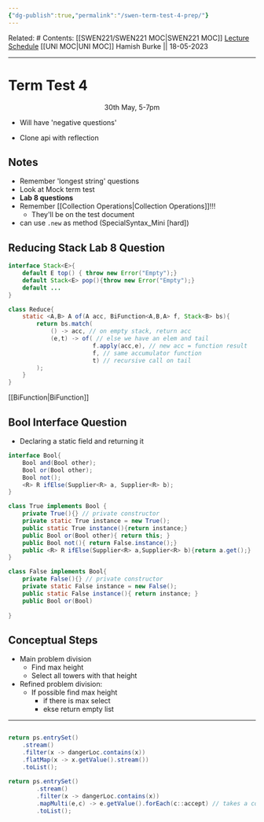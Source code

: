 ```yaml
---
{"dg-publish":true,"permalink":"/swen-term-test-4-prep/"}
---
```


Related: #
Contents: [[SWEN221/SWEN221 MOC\|SWEN221 MOC]]
[Lecture Schedule](https://ecs.wgtn.ac.nz/Courses/SWEN221_2023T1/LectureSchedule)
[[UNI MOC\|UNI MOC]]
Hamish Burke || 18-05-2023
***

# Term Test 4

<p align="center">
30th May, 5-7pm
</p>


- Will have 'negative questions'

- Clone api with reflection

## Notes

- Remember 'longest string' questions
- Look at Mock term test
- **Lab 8 questions**
- Remember [[Collection Operations\|Collection Operations]]!!!
	- They'll be on the test document
- can use `.new` as method (SpecialSyntax_Mini [hard])

## Reducing Stack Lab 8 Question

```java
interface Stack<E>{
	default E top() { throw new Error("Empty");}
	default Stack<E> pop(){throw new Error("Empty");}
	default ...
}

class Reduce{
	static <A,B> A of(A acc, BiFunction<A,B,A> f, Stack<B> bs){
		return bs.match(
			() -> acc, // on empty stack, return acc
			(e,t) -> of( // else we have an elem and tail
						f.apply(acc,e), // new acc = function result
						f, // same accumulator function
						t) // recursive call on tail
		);
	}
}
```

[[BiFunction\|BiFunction]]

## Bool Interface Question

- Declaring a static field and returning it

```java
interface Bool{
	Bool and(Bool other);
	Bool or(Bool other);
	Bool not();
	<R> R ifElse(Supplier<R> a, Supplier<R> b);
}

class True implements Bool {
	private True(){} // private constructor
	private static True instance = new True();
	public static True instance(){return instance;}
	public Bool or(Bool other){ return this; }
	public Bool not(){ return False.instance();}
	public <R> R ifElse(Supplier<R> a,Supplier<R> b){return a.get();}
}

class False implements Bool{
	private False(){} // private constructor
	private static False instance = new False();
	public static False instance(){ return instance; }
	public Bool or(Bool)
	
}
```

## Conceptual Steps

- Main problem division
	- Find max height
	- Select all towers with that height
- Refined problem division:
	- If possible find max height
		- if there is max select
		- ekse return empty list


***

```java

return ps.entrySet()
	.stream()
	.filter(x -> dangerLoc.contains(x))
	.flatMap(x -> x.getValue().stream())
	.toList();
	
return ps.entrySet()
		.stream()
		.filter(x -> dangerLoc.contains(x))
		.mapMulti(e,c) -> e.getValue().forEach(c::accept) // takes a consumer
		.toList();

```